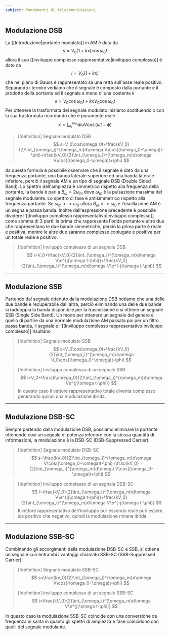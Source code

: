 ```yaml
---
subject: fondamenti di telecomunicazioni
---
```

## Modulazione DSB
La [[Introduzione|portante modulata]] in AM è data da 
$$
s=V_0(1+kx)\cos\omega_0t
$$
allora il suo [[Inviluppo complesso rappresentativo|inviluppo complesso]] è dato da
$$
i=V_0(1+kx)
$$
che nel piano di Gauss è rappresentato sa una retta sull'asse reale positivo.
Separando i termini vediamo che il segnale è composto dalla portante e il prodotto della portante ed il segnale a meno di una costante $k$
$$
s=V_0\cos\omega_0t+kxV_0\cos\omega_0t
$$
Per ottenere la trasformata del segnale modulato iniziamo sostituendo $x$ con la sua trasformata ricordando che è puramente reale
$$
x=\int_{\omega_i}^{\omega_m}d\omega V\cos(\omega t-\phi)
$$
> [!definition] Segnale modulato DSB
> $$
> s=V_0\cos\omega_0t+\frac{kV_0}{2}\int_{\omega_i}^{\omega_m}d\omega V\cos((\omega_0+\omega)t-\phi)+\frac{kV_0}{2}\int_{\omega_i}^{\omega_m}d\omega V\cos((\omega_0-\omega)t+\phi)
> $$

da questa formula è possibile osservare che il segnale è dato da una frequenza portante, una banda laterale superiore ed una banda laterale inferiore, perciò il segnale AM è un tipo di segnale DSB (Double Sided Band).
Lo spettro dell'ampiezza è simmetrico rispetto alla frequenza della portante, la banda è pari a $B_\omega=2\omega_m$ dove $\omega_m$ è la pulsazione massima del segnale modulante. Lo spettro di fase è antisimmetrico rispetto alla frequenza portante. Se $\omega_m<<\omega_0$ allora $B_\omega<<\omega_0$ e l'oscillazione AM è un segnale passa banda.
Inoltre dall'espressione precedente è possibile dividere l'[[Inviluppo complesso rappresentativo|inviluppo complesso]] come somma di 3 parti: la prima che rappresenta l'onda portante e altre due che rappresentano le due bande simmetriche, perciò la prima parte è reale e positiva, mentre le altre due saranno complesse coniugate e positive per un totale reale e positivo.
> [!definition] Inviluppo complesso di un segnale DSB
> $$
> i=V_0+\frac{kV_0}{2}\int_{\omega_i}^{\omega_m}d\omega V\e^{j(\omega t-\phi)}+\frac{kV_0}{2}\int_{\omega_i}^{\omega_m}d\omega V\e^{-j(\omega t-\phi)}
> $$

---
## Modulazione SSB
Partendo dal segnale ottenuto dalla modulazione DSB notiamo che una delle due bande è recuperabile dall'altra, perciò eliminando una delle due bande si raddoppia la banda disponibile per la trasmissione e si ottiene un segnale SSB (Single Side Band).
Un modo per ottenere un segnale del genere è quello di partire da una normale modulazione AM passata poi per un filtro passa banda, il segnale e l'[[Inviluppo complesso rappresentativo|inviluppo complesso]] risultano
> [!definition] Segnale modulato SSB
> $$
> s=V_0\cos\omega_0t+\frac{kV_0}{2}\int_{\omega_i}^{\omega_m}d\omega V_0\cos((\omega_0+\omega)t-\phi)
> $$

> [!definition] Inviluppo complesso di un segnale SSB
> $$
> i=V_0+\frac{k\omega_0}{2}\int_{\omega_i}^{\omega_m}d\omega Ve^{j(\omega t-\phi)}
> $$
In questo caso il vettore rappresentativo totale diventa complesso generando quindi una modulazione ibrida.

---
## Modulazione DSB-SC
Sempre partendo dalla modulazione DSB, possiamo eliminare la portante ottenendo così un segnale di potenza inferiore con la stessa quantità di informazioni, la modulazione è la DSB-SC (DSB-Suppressed Carrier).
> [!definition] Segnale modulato DSB-SC
> $$
> s=\frac{kV_0}{2}\int_{\omega_i}^{\omega_m}d\omega V\cos((\omega_0+\omega)t-\phi)+\frac{kV_0}{2}\int_{\omega_i}^{\omega_m}d\omega V\cos((\omega_0-\omega)t+\phi)
> $$

> [!definition] Inviluppo complesso di un segnale DSB-SC
> $$
> i=\frac{kV_0}{2}\int_{\omega_i}^{\omega_m}d\omega V\e^{j(\omega t-\phi)}+\frac{kV_0}{2}\int_{\omega_i}^{\omega_m}d\omega V\e^{-j(\omega t-\phi)}
> $$
Il vettore rappresentativo dell'inviluppo pur essendo reale può essere sia positivo che negativo, quindi la modulazione rimane ibrida.

---
## Modulazione SSB-SC
Combinando gli accorgimenti della modulazione DSB-SC e SSB, si ottiene un segnale con entrambi i vantaggi chiamato SSB-SC (SSB-Suppressed Carrier).
> [!definition] Segnale modulato SSB-SC
> $$
> s=\frac{kV_0}{2}\int_{\omega_i}^{\omega_m}d\omega V\cos((\omega_0+\omega)t-\phi)
> $$

> [!definition] Inviluppo complesso di un segnale SSB-SC
> $$
> i=\frac{kV_0}{2}\int_{\omega_i}^{\omega_m}d\omega V\e^{j(\omega t-\phi)}
> $$

In questo caso la modulazione SSB-SC coincide con una conversione de frequenza in salita in quanto gli spettri di ampiezza e fase coincidono con quelli del segnale modulante.